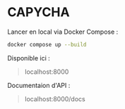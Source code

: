 # CAPYCHA

Lancer en local via Docker Compose :
```sh
docker compose up --build
```

Disponible ici :
> localhost:8000

Documentaion d'API :
> localhost:8000/docs
